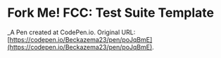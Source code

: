 # Fork Me! FCC: Test Suite Template
 _A Pen created at CodePen.io. Original URL: [https://codepen.io/Beckazema23/pen/poJqBmE](https://codepen.io/Beckazema23/pen/poJqBmE).

 